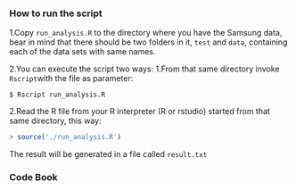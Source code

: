 ### How to run the script

1.Copy `run_analysis.R` to the directory where you have the Samsung data, bear in
mind that there should be two folders in it, `test` and `data`, containing each
of the data sets with same names.

2.You can execute the script two ways:
  1.From that same directory invoke `Rscript`with the file as parameter:
  ```shell
  $ Rscript run_analysis.R
  ```
  2.Read the R file from your R interpreter (R or rstudio) started from that 
same directory, this way:
  ```R
  > source('./run_analysis.R')
  ```
The result will be generated in a file called `result.txt`

### Code Book
